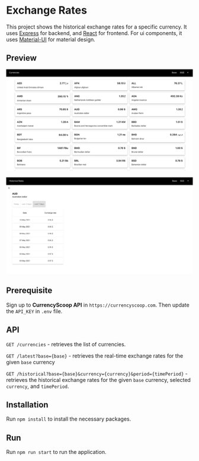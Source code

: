 # Exchange Rates

This project shows the historical exchange rates for a specific currency.  It uses [Express](https://expressjs.com) for backend, and [React](https://reactjs.org) for frontend.  For ui components, it uses [Material-UI](https://material-ui.com/) for material design.

## Preview

![Recipe Search Preview](preview_1.png)

![Recipe Search Preview](preview_2.png)

## Prerequisite
Sign up to <strong>CurrencyScoop API</strong> in `https://currencyscoop.com`.  Then update the `API_KEY` in `.env` file.

## API

`GET /currencies` - retrieves the list of currencies.

`GET /latest?base={base}` - retrieves the real-time exchange rates for the given `base` currency

`GET /historical?base={base}&currency={currency}&period={timePeriod}` -  retrieves the historical exchange rates for the given `base` currency, selected `currency`, and `timePeriod`.

## Installation

Run `npm install` to install the necessary packages.

## Run

Run `npm run start` to run the application.
